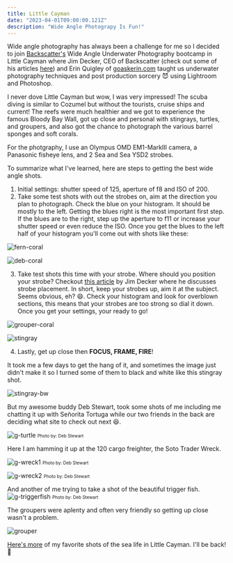 ```yaml
---
title: Little Cayman
date: "2023-04-01T09:00:00.121Z"
description: "Wide Angle Photograpy Is Fun!"
---
```


Wide angle photography has always been a challenge for me so I decided to join <a href="https://www.backscatter.com/" target="_blank">Backscatter's</a> Wide Angle Underwater Photography bootcamp in Little Cayman where Jim Decker, CEO of Backscatter (check out some of his articles <a href="https://www.scubadiving.com/authors/jim-decker-ceo-backscatter-underwater-video-and-photo" target="_blank">here</a>) and Erin Quigley of <a href="https://www.goaskerin.com/">goaskerin.com</a> taught us underwater photography techniques and post production sorcery :smiling_imp: using Lightroom and Photoshop.

I never dove Little Cayman but wow, I was very impressed! The scuba diving is similar to Cozumel but without the tourists, cruise ships and current! The reefs were much healthier and we got to experience the famous Bloody Bay Wall, got up close and personal with stingrays, turtles, and groupers, and also got the chance to photograph the various barrel sponges and soft corals.

For the photgraphy, I use an Olympus OMD EM1-MarkIII camera, a Panasonic fisheye lens, and 2 Sea and Sea YSD2 strobes.

To summarize what I've learned, here are steps to getting the best wide angle shots.

1.  Initial settings: shutter speed of 125, aperture of f8 and ISO of 200.
2.  Take some test shots with out the strobes on, aim at the direction you plan to photograph. Check the blue on your histogram. It should be mostly to the left. Getting the blues right is the most important first step.
    If the blues are to the right, step up the aperture to f11 or increase your shutter speed or even reduce the ISO. Once you get the blues to the left half of your histogram you'll come out with shots like these:

![fern-coral](./fern-coral.jpg)

![deb-coral](./deb-coral.jpg)

3. Take test shots this time with your strobe. Where should you position your strobe? Checkout <a href="https://www.scubadiving.com/strobe-position-tips-underwater-photography" target="_blank">this article</a> by Jim Decker where he discusses strobe placement. In short, keep your strobes up, aim it at the subject. Seems obvious, eh? :smile:. Check your histogram and look for overblown sections, this means that your strobes are too strong so dial it down. Once you get your settings, your ready to go!

![grouper-coral](./grouper-coral.jpg)

![stingray](./stingray.jpg)

4. Lastly, get up close then **FOCUS, FRAME, FIRE**!

It took me a few days to get the hang of it, and sometimes the image just didn't make it so I turned some of them to black and white like this stingray shot.

![stingray-bw](./stingray-bw.jpg)

But my awesome buddy Deb Stewart, took some shots of me including me chatting it up with Señorita Tortuga while our two friends in the back are deciding what site to check out next :laughing:.

![g-turtle](./g-turtle.jpg)
<font size="1rem">Photo by: Deb Stewart</font>

Here I am hamming it up at the 120 cargo freighter, the Soto Trader Wreck.

![g-wreck1](./GenerosaWreckLC.jpg)
<font size="1rem">Photo by: Deb Stewart</font>

![g-wreck2](./Generosa2WreckLC.jpg)
<font size="1rem">Photo by: Deb Stewart</font>

And another of me trying to take a shot of the beautiful trigger fish.
![g-triggerfish](./GenerosaTriggerfish.jpg)
<font size="1rem">Photo by: Deb Stewart</font>

The groupers were aplenty and often very friendly so getting up close wasn't a problem.

![grouper](./grouper.jpg)

<a href="https://generosalitton.smugmug.com/Little-Cayman-March-2023/" target="_blank">Here's more</a> of my favorite shots of the sea life in Little Cayman. I'll be back! :wave:
